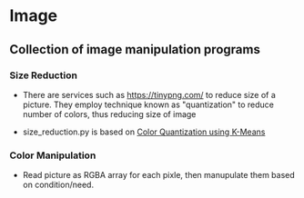 # Image

## Collection of image manipulation programs

### Size Reduction

* There are services such as https://tinypng.com/ to reduce size of a picture. They employ technique known as "quantization" to reduce number of colors, thus reducing size of image

* size_reduction.py is based on [Color Quantization using K-Means](http://scikit-learn.org/stable/auto_examples/cluster/plot_color_quantization.html)

### Color Manipulation

* Read picture as RGBA array for each pixle, then manupulate them based on condition/need.



 